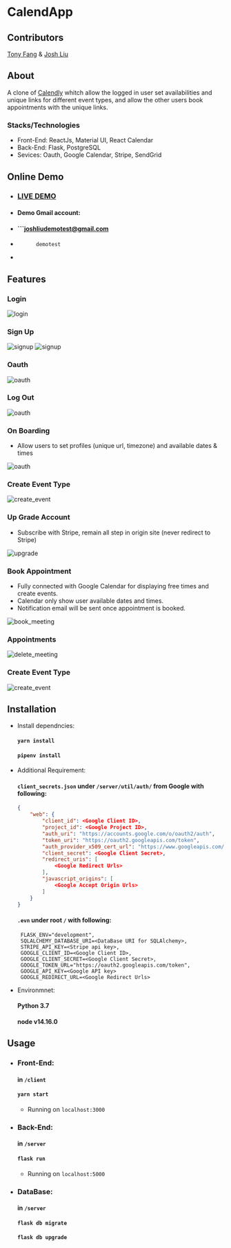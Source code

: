 # CalendApp

## Contributors

[Tony Fang](https://github.com/fangyu3) & [Josh Liu](https://github.com/bugatti12345)

## About

A clone of [Calendly](https://calendly.com) whitch allow the logged in user set availabilities and unique links for different event types, and allow the other users book appointments with the unique links.

### Stacks/Technologies
- Front-End: ReactJs, Material UI, React Calendar
- Back-End: Flask, PostgreSQL
- Sevices: Oauth, Google Calendar, Stripe, SendGrid

## Online Demo

-   ### [LIVE DEMO](http://ec2-54-241-68-236.us-west-1.compute.amazonaws.com/)
-   #### Demo Gmail account: 
-   #### ```joshliudemotest@gmail.com
-           demotest
-   ```

## Features

### Login

![login](/source/demo/login.gif)

### Sign Up

![signup](/source/demo/signup.jpg)
![signup](/source/demo/signup2.jpg)

### Oauth

![oauth](/source/demo/oauth.gif)

### Log Out

![oauth](/source/demo/logout.gif)

### On Boarding

- Allow users to set profiles (unique url, timezone) and available dates & times

![oauth](/source/demo/onboarding.gif)

### Create Event Type

![create_event](/source/demo/create_eventType.gif)

### Up Grade Account

- Subscribe with Stripe, remain all step in origin site (never redirect to Stripe)

![upgrade](/source/demo/upgrade.gif)

### Book Appointment

- Fully connected with Google Calendar for displaying free times and create events.
- Calendar only show user available dates and times.
- Notification email will be sent once appointment is booked.

![book_meeting](/source/demo/book_meeting.gif)

### Appointments

![delete_meeting](/source/demo/delete_meeting.gif)

### Create Event Type

![create_event](/source/demo/create_eventType.gif)

## Installation

- Install dependncies:
    #### `yarn install`
    #### `pipenv install`
    
- Additional Requirement:
    #### `client_secrets.json` under `/server/util/auth/` from Google with following:
    ```json
    {
        "web": {
            "client_id": <Google Client ID>,
            "project_id": <Google Project ID>,
            "auth_uri": "https://accounts.google.com/o/oauth2/auth",
            "token_uri": "https://oauth2.googleapis.com/token",
            "auth_provider_x509_cert_url": "https://www.googleapis.com/oauth2/v1/certs",
            "client_secret": <Google Client Secret>,
            "redirect_uris": [
                <Google Redirect Urls>
            ],
            "javascript_origins": [
                <Google Accept Origin Urls>
            ]
        }
    }
    ```

    #### `.evn` under root `/` with following:
    ```
     FLASK_ENV="development", 
     SQLALCHEMY_DATABASE_URI=<DataBase URI for SQLAlchemy>, 
     STRIPE_API_KEY=<Stripe api key>, 
     GOOGLE_CLIENT_ID=<Google Client ID>, 
     GOOGLE_CLIENT_SECRET=<Google Client Secret>, 
     GOOGLE_TOKEN_URL="https://oauth2.googleapis.com/token", 
     GOOGLE_API_KEY=<Google API key>
     GOOGLE_REDIRECT_URL=<Google Redirect Urls>
    ```

- Environmnet:
    #### Python 3.7
    #### node v14.16.0

## Usage
- ### Front-End:
    #### in `/client`
    #### `yarn start`
    - Running on `localhost:3000`

- ### Back-End:
    #### in `/server`
    #### `flask run`
    - Running on `localhost:5000`

- ### DataBase:
    #### in `/server`
    #### `flask db migrate`
    #### `flask db upgrade`
